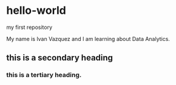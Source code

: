# hello-world
my first repository

My name is Ivan Vazquez and I am learning about Data Analytics. 

## this is a secondary heading
### this is a tertiary heading. 
